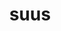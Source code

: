 ---
title: suus
meaning: his, her, its (own)
ch: [nine, mt, mt8thru9]
pos: totadjective
femstem: su
femend: a
neutstem: su
neutend: um
allmeanings: yes
---